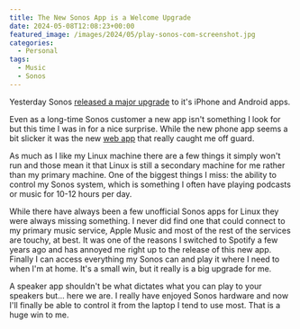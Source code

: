 ```yaml
---
title: The New Sonos App is a Welcome Upgrade
date: 2024-05-08T12:08:23+00:00
featured_image: /images/2024/05/play-sonos-com-screenshot.jpg
categories:
  - Personal
tags:
  - Music
  - Sonos
---
```


Yesterday Sonos [released a major upgrade][1] to it's iPhone and Android apps.

Even as a long-time Sonos customer a new app isn't something I look for but this time I was in for a nice surprise. While the new phone app seems a bit slicker it was the new [web app][2] that really caught me off guard.

As much as I like my Linux machine there are a few things it simply won't run and those mean it that Linux is still a secondary machine for me rather than my primary machine. One of the biggest things I miss: the ability to control my Sonos system, which is something I often have playing podcasts or music for 10-12 hours per day.

While there have always been a few unofficial Sonos apps for Linux they were always missing something. I never did find one that could connect to my primary music service, Apple Music and most of the rest of the services are touchy, at best. It was one of the reasons I switched to Spotify a few years ago and has annoyed me right up to the release of this new app. Finally I can access everything my Sonos can and play it where I need to when I'm at home. It's a small win, but it really is a big upgrade for me.

A speaker app shouldn't be what dictates what you can play to your speakers but... here we are. I really have enjoyed Sonos hardware and now I'll finally be able to control it from the laptop I tend to use most. That is a huge win to me.

 [1]: https://www.theverge.com/2024/4/23/24137502/sonos-new-app-announced
 [2]: https://play.sonos.com